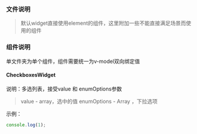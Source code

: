 ### 文件说明
> 默认widget直接使用element的组件，这里附加一些不能直接满足场景而使用的组件

### 组件说明
单文件夹为单个组件，组件需要统一为v-model双向绑定值

#### CheckboxesWidget
说明：多选列表，接受value 和 enumOptions参数
> value - array，选中的值
> enumOptions - Array ，下拉选项

示例：
```js
console.log(1);
```
